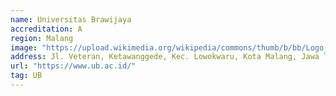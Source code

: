 ```yaml
---
name: Universitas Brawijaya
accreditation: A
region: Malang
image: "https://upload.wikimedia.org/wikipedia/commons/thumb/b/bb/Logo_Universitas_Brawijaya.svg/1280px-Logo_Universitas_Brawijaya.svg.png"
address: Jl. Veteran, Ketawanggede, Kec. Lowokwaru, Kota Malang, Jawa Timur 65145
url: "https://www.ub.ac.id/"
tag: UB
---
```

